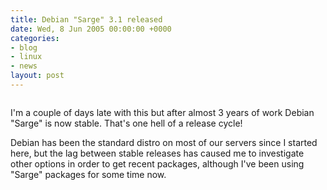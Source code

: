```yaml
---
title: Debian "Sarge" 3.1 released
date: Wed, 8 Jun 2005 00:00:00 +0000
categories:
- blog
- linux
- news
layout: post
---
```


<a href="http://www.debian.org/News/2005/20050606"><img src="/images/debian-shadow.png" class="left" alt="" /></a>

I'm a couple of days late with this but after almost 3 years of work Debian "Sarge" is now stable.  That's one hell of a release cycle!

Debian has been the standard distro on most of our servers since I started here, but the lag between stable releases has caused me to investigate other options in order to get recent packages, although I've been using "Sarge" packages for some time now.



